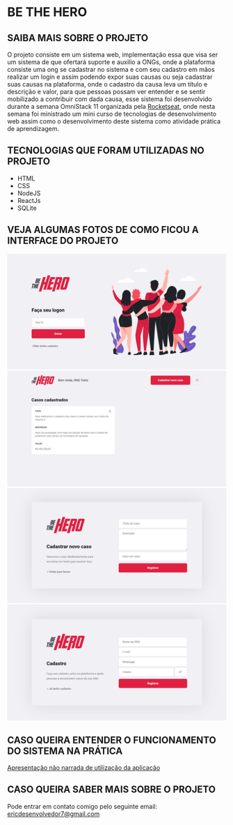 # BE THE HERO

## SAIBA MAIS SOBRE O PROJETO

O projeto consiste em um sistema web, implementação essa que visa ser um sistema de que ofertará suporte e auxilio a ONGs, onde a plataforma consiste uma ong se cadastrar no sistema e com seu cadastro em mãos realizar um login e assim podendo expor suas causas ou seja cadastrar suas causas na plataforma, onde o cadastro da causa leva um título e descrição e valor, para que pessoas possam ver entender e se sentir mobilizado a contribuir com dada causa, esse sistema foi desenvolvido durante a semana OmniStack 11 organizada pela [Rocketseat](https://rocketseat.com.br/), onde nesta semana foi ministrado um mini curso de tecnologias de desenvolvimento web assim como o desenvolvimento deste sistema como atividade prática de aprendizagem.

## TECNOLOGIAS QUE FORAM UTILIZADAS NO PROJETO
* HTML
* CSS
* NodeJS
* ReactJs
* SQLite

## VEJA ALGUMAS FOTOS DE COMO FICOU A INTERFACE DO PROJETO

![Print 1 da aplicação](https://github.com/ericrodriguesfer/utilities-readme/blob/master/be-the-hero/img-1.png)
![Print 2 da aplicação](https://github.com/ericrodriguesfer/utilities-readme/blob/master/be-the-hero/img-2.png)
![Print 3 da aplicação](https://github.com/ericrodriguesfer/utilities-readme/blob/master/be-the-hero/img-3.png)
![Print 4 da aplicação](https://github.com/ericrodriguesfer/utilities-readme/blob/master/be-the-hero/img-4.png)

## CASO QUEIRA ENTENDER O FUNCIONAMENTO DO SISTEMA NA PRÁTICA

[Apresentação não narrada de utilização da aplicação](https://youtu.be/pDy-yTHvqko)

## CASO QUEIRA SABER MAIS SOBRE O PROJETO

Pode entrar em contato comigo pelo seguinte email: ericdesenvolvedor7@gmail.com
